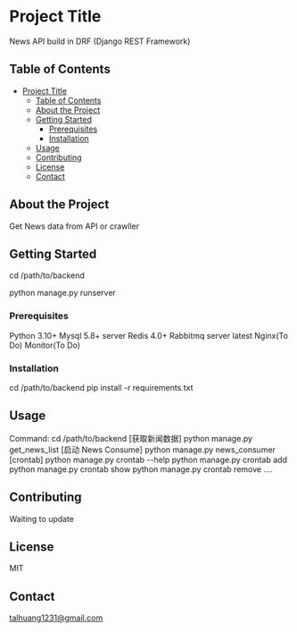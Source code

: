 # Project Title

News API build in DRF (Django REST Framework)

## Table of Contents

- [Project Title](#project-title)
  - [Table of Contents](#table-of-contents)
  - [About the Project](#about-the-project)
  - [Getting Started](#getting-started)
    - [Prerequisites](#prerequisites)
    - [Installation](#installation)
  - [Usage](#usage)
  - [Contributing](#contributing)
  - [License](#license)
  - [Contact](#contact)

## About the Project

Get News data from API or crawller 

## Getting Started

cd /path/to/backend

python manage.py runserver

### Prerequisites

Python 3.10+
Mysql 5.8+ server
Redis 4.0+
Rabbitmq server latest
Nginx(To Do)
Monitor(To Do)

### Installation

cd /path/to/backend
pip install -r requirements.txt

## Usage

Command:
cd /path/to/backend
[获取新闻数据]
python manage.py get_news_list
[启动 News Consume]
python manage.py news_consumer
[crontab]
python manage.py crontab --help
python manage.py crontab add
python manage.py crontab show
python manage.py crontab remove
....

## Contributing

Waiting to update

## License

MIT

## Contact

talhuang1231@gmail.com